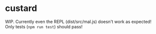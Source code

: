 # custard

WIP. Currently even the REPL (dist/src/mal.js) doesn't work as expected! Only tests (`npm run test`) should pass!
